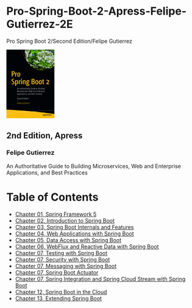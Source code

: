 # Pro-Spring-Boot-2-Apress-Felipe-Gutierrez-2E
Pro Spring Boot 2/Second Edition/Felipe Gutierrez

<img src="./img/ProSpringBoot2_cover.jpg" alt="Pro Spring Boot2 Cover Page" style="width:25%;" />

## 2nd Edition, Apress  
### Felipe Gutierrez
 An Authoritative Guide to Building Microservices, Web and Enterprise Applications, and Best Practices

# Table of Contents
- [Chapter 01, Spring Framework 5](./Chap01_SpringFramework5)
- [Chapter 02, Introduction to Spring Boot](./Chap02_IntroductionToSpringBoot)
- [Chapter 03, Spring Boot Internals and Features](./Chap03_SpringBootInternalsandFeatures)
- [Chapter 04, Web Applications with Spring Boot](./Chap04_WebApplicationswithSpringBoot)
- [Chapter 05, Data Access with Spring Boot](./Chap05_DataAccesswithSpringBoot)
- [Chapter 06, WebFlux and Reactive Data with Spring Boot](./Chap06_WebFluxandReactiveDatawithSpringBoot)
- [Chapter 07, Testing with Spring Boot](./Chap07_TestingwithSpringBoot)
- [Chapter 07, Security with Spring Boot](./Chap08_SecuritywithSpringBoot)
- [Chapter 07, Messaging with Spring Boot](./Chap09_MessagingwithSpringBoot)
- [Chapter 07, Spring Boot Actuator](./Chap10_SpringBootActuator)
- [Chapter 07, Spring Integration and Spring Cloud Stream with Spring Boot](./Chap11_SpringIntegrationandSpringCloudStreamwithSpringBoot)
- [Chapter 12, Spring Boot in the Cloud](./Chap12_SpringBootintheCloud)
- [Chapter 13, Extending Spring Boot](./Chap13_ExtendingSpringBoot)
